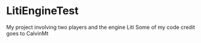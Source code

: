 # LitiEngineTest
My project involving two players and the engine Liti
Some of my code credit goes to CalvinMt

